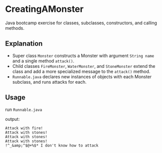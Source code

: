 # CreatingAMonster
Java bootcamp exercise for classes, subclasses, constructors, and calling methods.

## Explanation
- Super class `Monster` constructs a Monster with argument `String name` and a single method `attack()`.
- Child classes `FireMonster`, `WaterMonster`, and `StoneMonster` extend the class and add a more specialized message to the `attack()` method.
- `Runnable.java` declares new instances of objects with each Monster subclass, and runs attacks for each. 

## Usage
run `Runnable.java`

output:
```
Attack with fire!
Attack with stones!
Attack with stones!
Attack with stones!
!^_&amp;^$@+%$* I don't know how to attack
```
